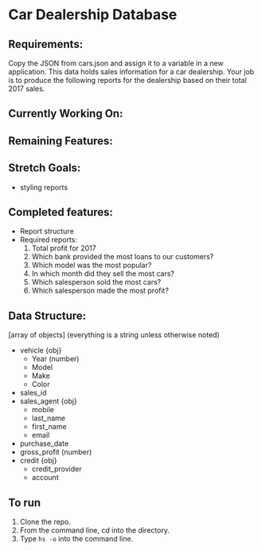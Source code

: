 # Car Dealership Database

## Requirements:

Copy the JSON from cars.json and assign it to a variable in a new application. This data holds sales information for a car dealership. Your job is to produce the following reports for the dealership based on their total 2017 sales.

## Currently Working On:

## Remaining Features:

## Stretch Goals:

* styling reports

## Completed features:

* Report structure
* Required reports:
    1. Total profit for 2017
    1. Which bank provided the most loans to our customers?
    1. Which model was the most popular?
    1. In which month did they sell the most cars?
    1. Which salesperson sold the most cars?
    1. Which salesperson made the most profit?

## Data Structure:

[array of objects]
(everything is a string unless otherwise noted)

* vehicle {obj}
  * Year (number)
  * Model
  * Make
  * Color
* sales_id
* sales_agent {obj}
  * mobile
  * last_name
  * first_name
  * email
* purchase_date
* gross_profit (number)
* credit {obj}
  * credit_provider
  * account

## To run

1. Clone the repo.
2. From the command line, cd into the directory.
3. Type ```hs -o``` into the command line.